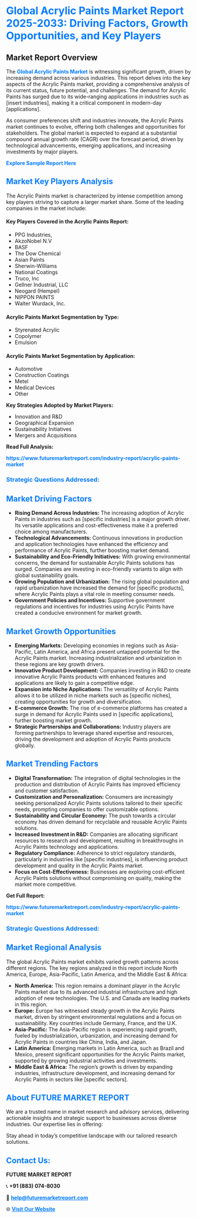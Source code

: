 <h1 style="color: #007BFF;">Global Acrylic Paints Market Report 2025-2033: Driving Factors, Growth Opportunities, and Key Players</h1>

<section id="overview">
<h2>Market Report Overview</h2>
<p>The <a href="https://www.futuremarketreport.com/industry-report/acrylic-paints-market" style="color: #007BFF; text-decoration: none;"><strong>Global Acrylic Paints Market</strong></a> is witnessing significant growth, driven by increasing demand across various industries. This report delves into the key aspects of the Acrylic Paints market, providing a comprehensive analysis of its current status, future potential, and challenges. The demand for Acrylic Paints has surged due to its wide-ranging applications in industries such as [insert industries], making it a critical component in modern-day [applications].</p>
<p>As consumer preferences shift and industries innovate, the Acrylic Paints market continues to evolve, offering both challenges and opportunities for stakeholders. The global market is expected to expand at a substantial compound annual growth rate (CAGR) over the forecast period, driven by technological advancements, emerging applications, and increasing investments by major players.</p>
</section>

<section id="overview">
<p><a href="https://www.futuremarketreport.com/request-sample/reportId=59417" style="color: #007BFF; text-decoration: none;"><strong>Explore Sample Report Here</strong></a></p>
</section>

<section id="key-players">
<h2 style="color: #007BFF;">Market Key Players Analysis</h2>
<p>The Acrylic Paints market is characterized by intense competition among key players striving to capture a larger market share. Some of the leading companies in the market include:</p>
<h4>Key Players Covered in the Acrylic Paints Report:</h4>
<ul><li>PPG Industries,</li><li>AkzoNobel N.V</li><li>BASF</li><li>The Dow Chemical</li><li>Asian Paints</li><li>Sherwin-Williams</li><li>National Coatings</li><li>Truco, Inc</li><li>Gellner Industrial, LLC</li><li>Neogard (Hempel)</li><li>NIPPON PAINTS</li><li>Walter Wurdack, Inc.</li></ul>
<h4>Acrylic Paints Market Segmentation by Type:</h4>
<ul><li>Styrenated Acrylic</li><li>Copolymer</li><li>Emulsion</li></ul>

<h4>Acrylic Paints Market Segmentation by Application:</h4>
<ul><li>Automotive</li><li>Construction Coatings</li><li>Metel</li><li>Medical Devices</li><li>Other</li></ul>
<p><strong>Key Strategies Adopted by Market Players:</strong></p>
<ul>
<li>Innovation and R&D</li>
<li>Geographical Expansion</li>
<li>Sustainability Initiatives</li>
<li>Mergers and Acquisitions</li>
</ul>
</section>

<section>
<p><strong>Read Full Analysis: </strong></p><a href="https://www.futuremarketreport.com/industry-report/acrylic-paints-market" style="color: #007BFF; text-decoration: none;"><strong>https://www.futuremarketreport.com/industry-report/acrylic-paints-market</strong></a>
<h3 style="color: #007BFF;">Strategic Questions Addressed:</h3>
</section>

<section id="driving-factors">
<h2 style="color: #007BFF;">Market Driving Factors</h2>
<ul>
<li><strong>Rising Demand Across Industries:</strong> The increasing adoption of Acrylic Paints in industries such as [specific industries] is a major growth driver. Its versatile applications and cost-effectiveness make it a preferred choice among manufacturers.</li>
<li><strong>Technological Advancements:</strong> Continuous innovations in production and application technologies have enhanced the efficiency and performance of Acrylic Paints, further boosting market demand.</li>
<li><strong>Sustainability and Eco-Friendly Initiatives:</strong> With growing environmental concerns, the demand for sustainable Acrylic Paints solutions has surged. Companies are investing in eco-friendly variants to align with global sustainability goals.</li>
<li><strong>Growing Population and Urbanization:</strong> The rising global population and rapid urbanization have increased the demand for [specific products], where Acrylic Paints plays a vital role in meeting consumer needs.</li>
<li><strong>Government Policies and Incentives:</strong> Supportive government regulations and incentives for industries using Acrylic Paints have created a conducive environment for market growth.</li>
</ul>
</section>

<section id="growth-opportunities">
<h2 style="color: #007BFF;">Market Growth Opportunities</h2>
<ul>
<li><strong>Emerging Markets:</strong> Developing economies in regions such as Asia-Pacific, Latin America, and Africa present untapped potential for the Acrylic Paints market. Increasing industrialization and urbanization in these regions are key growth drivers.</li>
<li><strong>Innovative Product Development:</strong> Companies investing in R&D to create innovative Acrylic Paints products with enhanced features and applications are likely to gain a competitive edge.</li>
<li><strong>Expansion into Niche Applications:</strong> The versatility of Acrylic Paints allows it to be utilized in niche markets such as [specific niches], creating opportunities for growth and diversification.</li>
<li><strong>E-commerce Growth:</strong> The rise of e-commerce platforms has created a surge in demand for Acrylic Paints used in [specific applications], further boosting market growth.</li>
<li><strong>Strategic Partnerships and Collaborations:</strong> Industry players are forming partnerships to leverage shared expertise and resources, driving the development and adoption of Acrylic Paints products globally.</li>
</ul>
</section>

<section id="trending-factors">
<h2 style="color: #007BFF;">Market Trending Factors</h2>
<ul>
<li><strong>Digital Transformation:</strong> The integration of digital technologies in the production and distribution of Acrylic Paints has improved efficiency and customer satisfaction.</li>
<li><strong>Customization and Personalization:</strong> Consumers are increasingly seeking personalized Acrylic Paints solutions tailored to their specific needs, prompting companies to offer customizable options.</li>
<li><strong>Sustainability and Circular Economy:</strong> The push towards a circular economy has driven demand for recyclable and reusable Acrylic Paints solutions.</li>
<li><strong>Increased Investment in R&D:</strong> Companies are allocating significant resources to research and development, resulting in breakthroughs in Acrylic Paints technology and applications.</li>
<li><strong>Regulatory Compliance:</strong> Adherence to strict regulatory standards, particularly in industries like [specific industries], is influencing product development and quality in the Acrylic Paints market.</li>
<li><strong>Focus on Cost-Effectiveness:</strong> Businesses are exploring cost-efficient Acrylic Paints solutions without compromising on quality, making the market more competitive.</li>
</ul>
</section>

<section>
<p><strong>Get Full Report: </strong></p><a href="https://www.futuremarketreport.com/industry-report/acrylic-paints-market" style="color: #007BFF; text-decoration: none;"><strong>https://www.futuremarketreport.com/industry-report/acrylic-paints-market</strong></a>
<h3 style="color: #007BFF;">Strategic Questions Addressed:</h3>
</section>


<section id="regional-analysis">
<h2 style="color: #007BFF;">Market Regional Analysis</h2>
<p>The global Acrylic Paints market exhibits varied growth patterns across different regions. The key regions analyzed in this report include North America, Europe, Asia-Pacific, Latin America, and the Middle East & Africa:</p>
<ul>
<li><strong>North America:</strong> This region remains a dominant player in the Acrylic Paints market due to its advanced industrial infrastructure and high adoption of new technologies. The U.S. and Canada are leading markets in this region.</li>
<li><strong>Europe:</strong> Europe has witnessed steady growth in the Acrylic Paints market, driven by stringent environmental regulations and a focus on sustainability. Key countries include Germany, France, and the U.K.</li>
<li><strong>Asia-Pacific:</strong> The Asia-Pacific region is experiencing rapid growth, fueled by industrialization, urbanization, and increasing demand for Acrylic Paints in countries like China, India, and Japan.</li>
<li><strong>Latin America:</strong> Emerging markets in Latin America, such as Brazil and Mexico, present significant opportunities for the Acrylic Paints market, supported by growing industrial activities and investments.</li>
<li><strong>Middle East & Africa:</strong> The region’s growth is driven by expanding industries, infrastructure development, and increasing demand for Acrylic Paints in sectors like [specific sectors].</li>
</ul>
</section>

<footer>
<h2 style="color: #007BFF;">About FUTURE MARKET REPORT</h2>
<p>We are a trusted name in market research and advisory services, delivering actionable insights and strategic support to businesses across diverse industries. Our expertise lies in offering:</p>

<p>Stay ahead in today’s competitive landscape with our tailored research solutions.</p>

<h2 style="color: #007BFF;">Contact Us:</h2>
<p><strong>FUTURE MARKET REPORT</strong></p>
<p>📞 <strong>+91 (883) 074-8030</strong></p>
<p>📧 <strong><a href="mailto:help@futuremarketreport.com" style="color: #007BFF;">help@futuremarketreport.com</a></strong></p>
<p>🌐 <strong><a href="https://www.futuremarketreport.com/" style="color: #007BFF;">Visit Our Website</a></strong></p>
</footer>